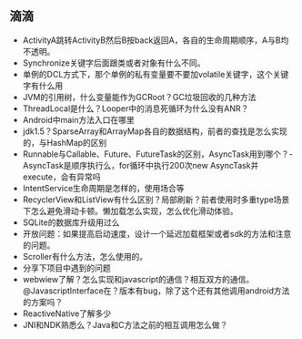 ## 滴滴

- ActivityA跳转ActivityB然后B按back返回A，各自的生命周期顺序，A与B均不透明。
- Synchronize关键字后面跟类或者对象有什么不同。
- 单例的DCL方式下，那个单例的私有变量要不要加volatile关键字，这个关键字有什么用
- JVM的引用树，什么变量能作为GCRoot？GC垃圾回收的几种方法
- ThreadLocal是什么？Looper中的消息死循环为什么没有ANR？
- Android中main方法入口在哪里
- jdk1.5？SparseArray和ArrayMap各自的数据结构，前者的查找是怎么实现的，与HashMap的区别
- Runnable与Callable、Future、FutureTask的区别，AsyncTask用到哪个？- AsyncTask是顺序执行么，for循环中执行200次new AsyncTask并execute，会有异常吗
- IntentService生命周期是怎样的，使用场合等
- RecyclerView和ListView有什么区别？局部刷新？前者使用时多重type场景下怎么避免滑动卡顿。懒加载怎么实现，怎么优化滑动体验。
- SQLite的数据库升级用过么
- 开放问题：如果提高启动速度，设计一个延迟加载框架或者sdk的方法和注意的问题。
- Scroller有什么方法，怎么使用的。
- 分享下项目中遇到的问题
- webwiew了解？怎么实现和javascript的通信？相互双方的通信。@JavascriptInterface在？版本有bug，除了这个还有其他调用android方法的方案吗？
- ReactiveNative了解多少
- JNI和NDK熟悉么？Java和C方法之前的相互调用怎么做？